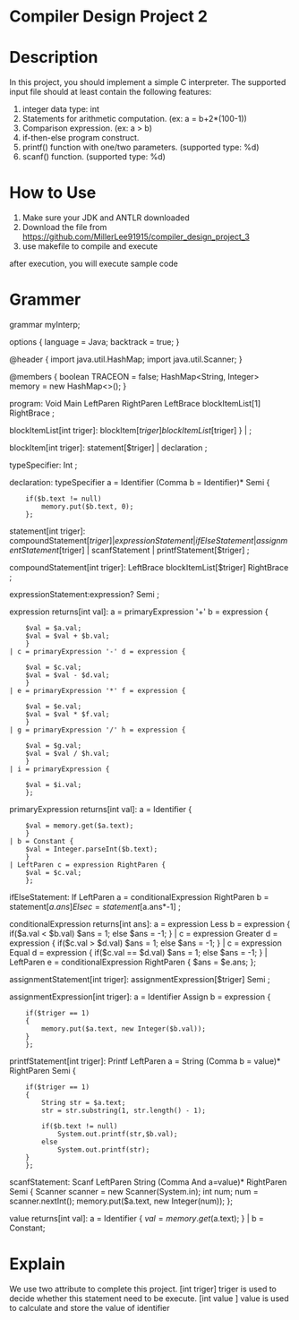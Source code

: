 # Compiler Design Project 2

# Description

In this project, you should implement a simple C interpreter. The supported input file should at least contain the following features:
1. integer data type: int
2. Statements for arithmetic computation. (ex: a = b+2*(100-1))
3. Comparison expression. (ex: a > b)
4. if-then-else program construct.
5.  printf() function with one/two parameters. (supported type: %d)
6. scanf() function. (supported type: %d)

# How to Use

1. Make sure your JDK and ANTLR downloaded
2. Download the file from 
    https://github.com/MillerLee91915/compiler_design_project_3
3. use makefile to compile and execute 

after execution, you will execute sample code

# Grammer

grammar myInterp;

options {
	language = Java;
	backtrack = true;
}


@header {
    import java.util.HashMap;
	import java.util.Scanner;
}

@members {
    boolean TRACEON = false;
    HashMap<String, Integer> memory = new HashMap<>();
}

program:
	Void Main LeftParen RightParen LeftBrace blockItemList[1] RightBrace ;

blockItemList[int triger]:
	blockItem[$triger] blockItemList[$triger] }
	| ;

blockItem[int triger]:
	statement[$triger] 
	| declaration ;

typeSpecifier:
	Int ;

declaration:
	typeSpecifier a = Identifier (Comma b = Identifier)* Semi {
        
        if($b.text != null)
            memory.put($b.text, 0);   
		};

statement[int triger]:
	compoundStatement[$triger] 
	| expressionStatement 
	| ifElseStatement 
	| assignmentStatement[$triger] 
	| scanfStatement 
	| printfStatement[$triger] ;

compoundStatement[int triger]:
	LeftBrace blockItemList[$triger] RightBrace ;

expressionStatement:expression? Semi ;

expression
	returns[int val]:
	a = primaryExpression '+' b = expression {
        
        $val = $a.val;
        $val = $val + $b.val;
		}
	| c = primaryExpression '-' d = expression {
        
        $val = $c.val;
        $val = $val - $d.val;
		}
	| e = primaryExpression '*' f = expression {
       
        $val = $e.val;
        $val = $val * $f.val;
		}
	| g = primaryExpression '/' h = expression {
        
        $val = $g.val;
        $val = $val / $h.val;
		}
	| i = primaryExpression {
        
        $val = $i.val;
		};

primaryExpression
	returns[int val]:
	a = Identifier {
        
        $val = memory.get($a.text);
        }
	| b = Constant {
        $val = Integer.parseInt($b.text);
        }
	| LeftParen c = expression RightParen {
        $val = $c.val;
		};

ifElseStatement:
	If LeftParen a = conditionalExpression RightParen b = statement[$a.ans] Else c = statement[$a.ans*-1]
		;

conditionalExpression
	returns[int ans]:
	a = expression Less b = expression {
		if($a.val < $b.val)
			$ans = 1;
		else
			$ans = -1;
		}
	| c = expression Greater d = expression {
		if($c.val > $d.val)
			$ans = 1;
		else
			$ans = -1;
		}
	| c = expression Equal d = expression {
		if($c.val == $d.val)
			$ans = 1;
		else
			$ans = -1;
		}
	| LeftParen e = conditionalExpression RightParen {
		$ans = $e.ans;
		};

assignmentStatement[int triger]:
	assignmentExpression[$triger] Semi ;

assignmentExpression[int triger]:
	a = Identifier Assign b = expression {
       
		if($triger == 1)
		{
        	memory.put($a.text, new Integer($b.val));
		}
		};

printfStatement[int triger]:
	Printf LeftParen a = String (Comma b = value)* RightParen Semi {

		if($triger == 1)
		{
			String str = $a.text;
			str = str.substring(1, str.length() - 1);

        	if($b.text != null)
            	System.out.printf(str,$b.val); 
        	else
            	System.out.printf(str);
		}
		};

scanfStatement:
	Scanf LeftParen String (Comma And a=value)* RightParen Semi {
		Scanner scanner = new Scanner(System.in);
		int num;
		num = scanner.nextInt();
		memory.put($a.text, new Integer(num));
		};

value
	returns[int val]:
	a = Identifier {
        $val = memory.get($a.text);
		}
	| b = Constant;

# Explain

We use two attribute to complete this project.
[int triger]
    triger is used to decide whether this statement need to be execute.
[int value ]
    value is used to calculate and store the value of identifier

